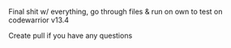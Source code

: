 Final shit w/ everything, go through files & run on own to test on codewarrior v13.4

Create pull if you have any questions
